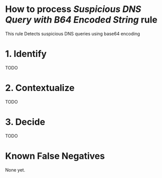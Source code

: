 # How to process *Suspicious DNS Query with B64 Encoded String* rule
This rule Detects suspicious DNS queries using base64 encoding

# 1. Identify
TODO

# 2. Contextualize
TODO

# 3. Decide
TODO

# Known False Negatives
None yet.
